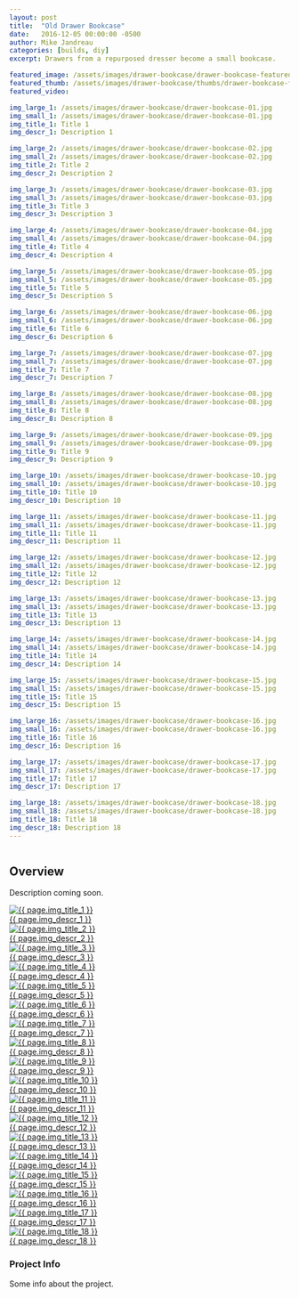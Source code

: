 ```yaml
---
layout: post
title:  "Old Drawer Bookcase"
date:   2016-12-05 00:00:00 -0500
author: Mike Jandreau
categories: [builds, diy]
excerpt: Drawers from a repurposed dresser become a small bookcase.

featured_image: /assets/images/drawer-bookcase/drawer-bookcase-featured.jpg
featured_thumb: /assets/images/drawer-bookcase/thumbs/drawer-bookcase-featured.jpg
featured_video: 

img_large_1: /assets/images/drawer-bookcase/drawer-bookcase-01.jpg
img_small_1: /assets/images/drawer-bookcase/drawer-bookcase-01.jpg
img_title_1: Title 1
img_descr_1: Description 1

img_large_2: /assets/images/drawer-bookcase/drawer-bookcase-02.jpg
img_small_2: /assets/images/drawer-bookcase/drawer-bookcase-02.jpg
img_title_2: Title 2
img_descr_2: Description 2

img_large_3: /assets/images/drawer-bookcase/drawer-bookcase-03.jpg
img_small_3: /assets/images/drawer-bookcase/drawer-bookcase-03.jpg
img_title_3: Title 3
img_descr_3: Description 3

img_large_4: /assets/images/drawer-bookcase/drawer-bookcase-04.jpg
img_small_4: /assets/images/drawer-bookcase/drawer-bookcase-04.jpg
img_title_4: Title 4
img_descr_4: Description 4

img_large_5: /assets/images/drawer-bookcase/drawer-bookcase-05.jpg
img_small_5: /assets/images/drawer-bookcase/drawer-bookcase-05.jpg
img_title_5: Title 5
img_descr_5: Description 5

img_large_6: /assets/images/drawer-bookcase/drawer-bookcase-06.jpg
img_small_6: /assets/images/drawer-bookcase/drawer-bookcase-06.jpg
img_title_6: Title 6
img_descr_6: Description 6

img_large_7: /assets/images/drawer-bookcase/drawer-bookcase-07.jpg
img_small_7: /assets/images/drawer-bookcase/drawer-bookcase-07.jpg
img_title_7: Title 7
img_descr_7: Description 7

img_large_8: /assets/images/drawer-bookcase/drawer-bookcase-08.jpg
img_small_8: /assets/images/drawer-bookcase/drawer-bookcase-08.jpg
img_title_8: Title 8
img_descr_8: Description 8

img_large_9: /assets/images/drawer-bookcase/drawer-bookcase-09.jpg
img_small_9: /assets/images/drawer-bookcase/drawer-bookcase-09.jpg
img_title_9: Title 9
img_descr_9: Description 9

img_large_10: /assets/images/drawer-bookcase/drawer-bookcase-10.jpg
img_small_10: /assets/images/drawer-bookcase/drawer-bookcase-10.jpg
img_title_10: Title 10
img_descr_10: Description 10

img_large_11: /assets/images/drawer-bookcase/drawer-bookcase-11.jpg
img_small_11: /assets/images/drawer-bookcase/drawer-bookcase-11.jpg
img_title_11: Title 11
img_descr_11: Description 11

img_large_12: /assets/images/drawer-bookcase/drawer-bookcase-12.jpg
img_small_12: /assets/images/drawer-bookcase/drawer-bookcase-12.jpg
img_title_12: Title 12
img_descr_12: Description 12

img_large_13: /assets/images/drawer-bookcase/drawer-bookcase-13.jpg
img_small_13: /assets/images/drawer-bookcase/drawer-bookcase-13.jpg
img_title_13: Title 13
img_descr_13: Description 13

img_large_14: /assets/images/drawer-bookcase/drawer-bookcase-14.jpg
img_small_14: /assets/images/drawer-bookcase/drawer-bookcase-14.jpg
img_title_14: Title 14
img_descr_14: Description 14

img_large_15: /assets/images/drawer-bookcase/drawer-bookcase-15.jpg
img_small_15: /assets/images/drawer-bookcase/drawer-bookcase-15.jpg
img_title_15: Title 15
img_descr_15: Description 15

img_large_16: /assets/images/drawer-bookcase/drawer-bookcase-16.jpg
img_small_16: /assets/images/drawer-bookcase/drawer-bookcase-16.jpg
img_title_16: Title 16
img_descr_16: Description 16

img_large_17: /assets/images/drawer-bookcase/drawer-bookcase-17.jpg
img_small_17: /assets/images/drawer-bookcase/drawer-bookcase-17.jpg
img_title_17: Title 17
img_descr_17: Description 17

img_large_18: /assets/images/drawer-bookcase/drawer-bookcase-18.jpg
img_small_18: /assets/images/drawer-bookcase/drawer-bookcase-18.jpg
img_title_18: Title 18
img_descr_18: Description 18
---
```


<div class="row">
<div class="column lg-8">
	

<h2>Overview</h2>
<p>Description coming soon.</p>

<div class="gallery">
<a href="{{ page.img_large_1 }}" class="glightbox1" data-glightbox="title: {{ page.img_title_1 }}; descPosition: right;">
<img src="{{ page.img_small_1 }}" alt="{{ page.img_title_1 }}">
<div class="glightbox-desc">{{ page.img_descr_1 }}</div>
</a>

<a href="{{ page.img_large_2 }}" class="glightbox1" data-glightbox="title: {{ page.img_title_2 }}; descPosition: right;">
<img src="{{ page.img_small_2 }}" alt="{{ page.img_title_2 }}">
<div class="glightbox-desc">{{ page.img_descr_2 }}</div>
</a>

<a href="{{ page.img_large_3 }}" class="glightbox1" data-glightbox="title: {{ page.img_title_3 }}; descPosition: right;">
<img src="{{ page.img_small_3 }}" alt="{{ page.img_title_3 }}">
<div class="glightbox-desc">{{ page.img_descr_3 }}</div>
</a>

<a href="{{ page.img_large_4 }}" class="glightbox1" data-glightbox="title: {{ page.img_title_4 }}; descPosition: right;">
<img src="{{ page.img_small_4 }}" alt="{{ page.img_title_4 }}">
<div class="glightbox-desc">{{ page.img_descr_4 }}</div>
</a>

<a href="{{ page.img_large_5 }}" class="glightbox1" data-glightbox="title: {{ page.img_title_5 }}; descPosition: right;">
<img src="{{ page.img_small_5 }}" alt="{{ page.img_title_5 }}">
<div class="glightbox-desc">{{ page.img_descr_5 }}</div>
</a>

<a href="{{ page.img_large_6 }}" class="glightbox1" data-glightbox="title: {{ page.img_title_6 }}; descPosition: right;">
<img src="{{ page.img_small_6 }}" alt="{{ page.img_title_6 }}">
<div class="glightbox-desc">{{ page.img_descr_6 }}</div>
</a>

<a href="{{ page.img_large_7 }}" class="glightbox1" data-glightbox="title: {{ page.img_title_7 }}; descPosition: right;">
<img src="{{ page.img_small_7 }}" alt="{{ page.img_title_7 }}">
<div class="glightbox-desc">{{ page.img_descr_7 }}</div>
</a>

<a href="{{ page.img_large_8 }}" class="glightbox1" data-glightbox="title: {{ page.img_title_8 }}; descPosition: right;">
<img src="{{ page.img_small_8 }}" alt="{{ page.img_title_8 }}">
<div class="glightbox-desc">{{ page.img_descr_8 }}</div>
</a>

<a href="{{ page.img_large_9 }}" class="glightbox1" data-glightbox="title: {{ page.img_title_9 }}; descPosition: right;">
<img src="{{ page.img_small_9 }}" alt="{{ page.img_title_9 }}">
<div class="glightbox-desc">{{ page.img_descr_9 }}</div>
</a>

<a href="{{ page.img_large_10 }}" class="glightbox1" data-glightbox="title: {{ page.img_title_10 }}; descPosition: right;">
<img src="{{ page.img_small_10 }}" alt="{{ page.img_title_10 }}">
<div class="glightbox-desc">{{ page.img_descr_10 }}</div>
</a>

<a href="{{ page.img_large_11 }}" class="glightbox1" data-glightbox="title: {{ page.img_title_11 }}; descPosition: right;">
<img src="{{ page.img_small_11 }}" alt="{{ page.img_title_11 }}">
<div class="glightbox-desc">{{ page.img_descr_11 }}</div>
</a>

<a href="{{ page.img_large_12 }}" class="glightbox1" data-glightbox="title: {{ page.img_title_12 }}; descPosition: right;">
<img src="{{ page.img_small_12 }}" alt="{{ page.img_title_12 }}">
<div class="glightbox-desc">{{ page.img_descr_12 }}</div>
</a>


<a href="{{ page.img_large_13 }}" class="glightbox1" data-glightbox="title: {{ page.img_title_13 }}; descPosition: right;">
<img src="{{ page.img_small_13 }}" alt="{{ page.img_title_13 }}">
<div class="glightbox-desc">{{ page.img_descr_13 }}</div>
</a>

<a href="{{ page.img_large_14 }}" class="glightbox1" data-glightbox="title: {{ page.img_title_14 }}; descPosition: right;">
<img src="{{ page.img_small_14 }}" alt="{{ page.img_title_14 }}">
<div class="glightbox-desc">{{ page.img_descr_14 }}</div>
</a>

<a href="{{ page.img_large_15 }}" class="glightbox1" data-glightbox="title: {{ page.img_title_15 }}; descPosition: right;">
<img src="{{ page.img_small_15 }}" alt="{{ page.img_title_15 }}">
<div class="glightbox-desc">{{ page.img_descr_15 }}</div>
</a>

<a href="{{ page.img_large_16 }}" class="glightbox1" data-glightbox="title: {{ page.img_title_16 }}; descPosition: right;">
<img src="{{ page.img_small_16 }}" alt="{{ page.img_title_16 }}">
<div class="glightbox-desc">{{ page.img_descr_16 }}</div>
</a>

<a href="{{ page.img_large_17 }}" class="glightbox1" data-glightbox="title: {{ page.img_title_17 }}; descPosition: right;">
<img src="{{ page.img_small_17 }}" alt="{{ page.img_title_17 }}">
<div class="glightbox-desc">{{ page.img_descr_17 }}</div>
</a>

<a href="{{ page.img_large_18 }}" class="glightbox1" data-glightbox="title: {{ page.img_title_18 }}; descPosition: right;">
<img src="{{ page.img_small_18 }}" alt="{{ page.img_title_18 }}">
<div class="glightbox-desc">{{ page.img_descr_18 }}</div>
</a>
</div>

</div>
<div class="column lg-4">
	<div class="sidebar-block">
		<h3>Project Info</h3>
		<p>Some info about the project.</p>
	</div>
</div>
</div>
